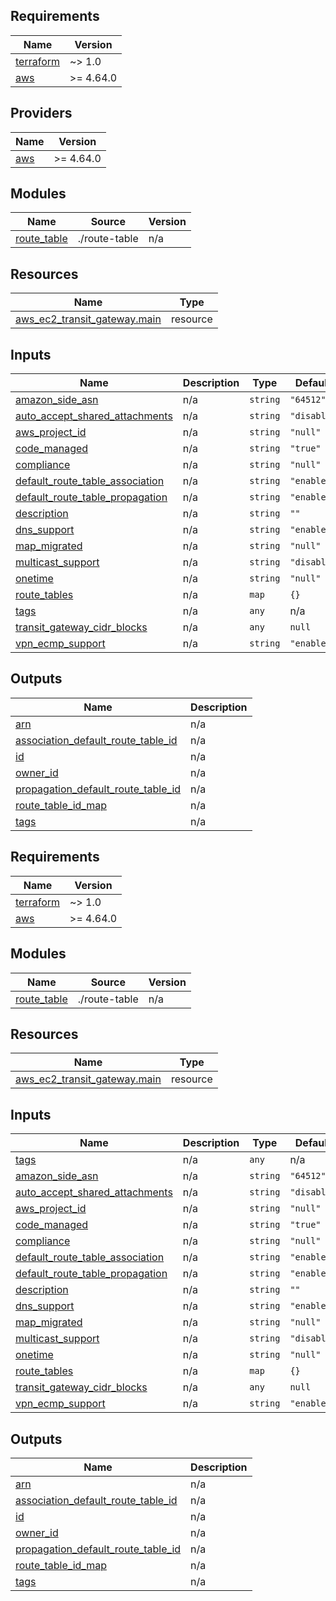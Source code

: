 ## Requirements

| Name | Version |
|------|---------|
| <a name="requirement_terraform"></a> [terraform](#requirement\_terraform) | ~> 1.0 |
| <a name="requirement_aws"></a> [aws](#requirement\_aws) | >= 4.64.0 |

## Providers

| Name | Version |
|------|---------|
| <a name="provider_aws"></a> [aws](#provider\_aws) | >= 4.64.0 |

## Modules

| Name | Source | Version |
|------|--------|---------|
| <a name="module_route_table"></a> [route\_table](#module\_route\_table) | ./route-table | n/a |

## Resources

| Name | Type |
|------|------|
| [aws_ec2_transit_gateway.main](https://registry.terraform.io/providers/hashicorp/aws/latest/docs/resources/ec2_transit_gateway) | resource |

## Inputs

| Name | Description | Type | Default | Required |
|------|-------------|------|---------|:--------:|
| <a name="input_amazon_side_asn"></a> [amazon\_side\_asn](#input\_amazon\_side\_asn) | n/a | `string` | `"64512"` | no |
| <a name="input_auto_accept_shared_attachments"></a> [auto\_accept\_shared\_attachments](#input\_auto\_accept\_shared\_attachments) | n/a | `string` | `"disable"` | no |
| <a name="input_aws_project_id"></a> [aws\_project\_id](#input\_aws\_project\_id) | n/a | `string` | `"null"` | no |
| <a name="input_code_managed"></a> [code\_managed](#input\_code\_managed) | n/a | `string` | `"true"` | no |
| <a name="input_compliance"></a> [compliance](#input\_compliance) | n/a | `string` | `"null"` | no |
| <a name="input_default_route_table_association"></a> [default\_route\_table\_association](#input\_default\_route\_table\_association) | n/a | `string` | `"enable"` | no |
| <a name="input_default_route_table_propagation"></a> [default\_route\_table\_propagation](#input\_default\_route\_table\_propagation) | n/a | `string` | `"enable"` | no |
| <a name="input_description"></a> [description](#input\_description) | n/a | `string` | `""` | no |
| <a name="input_dns_support"></a> [dns\_support](#input\_dns\_support) | n/a | `string` | `"enable"` | no |
| <a name="input_map_migrated"></a> [map\_migrated](#input\_map\_migrated) | n/a | `string` | `"null"` | no |
| <a name="input_multicast_support"></a> [multicast\_support](#input\_multicast\_support) | n/a | `string` | `"disable"` | no |
| <a name="input_onetime"></a> [onetime](#input\_onetime) | n/a | `string` | `"null"` | no |
| <a name="input_route_tables"></a> [route\_tables](#input\_route\_tables) | n/a | `map` | `{}` | no |
| <a name="input_tags"></a> [tags](#input\_tags) | n/a | `any` | n/a | yes |
| <a name="input_transit_gateway_cidr_blocks"></a> [transit\_gateway\_cidr\_blocks](#input\_transit\_gateway\_cidr\_blocks) | n/a | `any` | `null` | no |
| <a name="input_vpn_ecmp_support"></a> [vpn\_ecmp\_support](#input\_vpn\_ecmp\_support) | n/a | `string` | `"enable"` | no |

## Outputs

| Name | Description |
|------|-------------|
| <a name="output_arn"></a> [arn](#output\_arn) | n/a |
| <a name="output_association_default_route_table_id"></a> [association\_default\_route\_table\_id](#output\_association\_default\_route\_table\_id) | n/a |
| <a name="output_id"></a> [id](#output\_id) | n/a |
| <a name="output_owner_id"></a> [owner\_id](#output\_owner\_id) | n/a |
| <a name="output_propagation_default_route_table_id"></a> [propagation\_default\_route\_table\_id](#output\_propagation\_default\_route\_table\_id) | n/a |
| <a name="output_route_table_id_map"></a> [route\_table\_id\_map](#output\_route\_table\_id\_map) | n/a |
| <a name="output_tags"></a> [tags](#output\_tags) | n/a |

<!-- BEGIN_TF_DOCS -->
## Requirements

| Name | Version |
|------|---------|
| <a name="requirement_terraform"></a> [terraform](#requirement\_terraform) | ~> 1.0 |
| <a name="requirement_aws"></a> [aws](#requirement\_aws) | >= 4.64.0 |

## Modules

| Name | Source | Version |
|------|--------|---------|
| <a name="module_route_table"></a> [route\_table](#module\_route\_table) | ./route-table | n/a |

## Resources

| Name | Type |
|------|------|
| [aws_ec2_transit_gateway.main](https://registry.terraform.io/providers/hashicorp/aws/latest/docs/resources/ec2_transit_gateway) | resource |

## Inputs

| Name | Description | Type | Default | Required |
|------|-------------|------|---------|:--------:|
| <a name="input_tags"></a> [tags](#input\_tags) | n/a | `any` | n/a | yes |
| <a name="input_amazon_side_asn"></a> [amazon\_side\_asn](#input\_amazon\_side\_asn) | n/a | `string` | `"64512"` | no |
| <a name="input_auto_accept_shared_attachments"></a> [auto\_accept\_shared\_attachments](#input\_auto\_accept\_shared\_attachments) | n/a | `string` | `"disable"` | no |
| <a name="input_aws_project_id"></a> [aws\_project\_id](#input\_aws\_project\_id) | n/a | `string` | `"null"` | no |
| <a name="input_code_managed"></a> [code\_managed](#input\_code\_managed) | n/a | `string` | `"true"` | no |
| <a name="input_compliance"></a> [compliance](#input\_compliance) | n/a | `string` | `"null"` | no |
| <a name="input_default_route_table_association"></a> [default\_route\_table\_association](#input\_default\_route\_table\_association) | n/a | `string` | `"enable"` | no |
| <a name="input_default_route_table_propagation"></a> [default\_route\_table\_propagation](#input\_default\_route\_table\_propagation) | n/a | `string` | `"enable"` | no |
| <a name="input_description"></a> [description](#input\_description) | n/a | `string` | `""` | no |
| <a name="input_dns_support"></a> [dns\_support](#input\_dns\_support) | n/a | `string` | `"enable"` | no |
| <a name="input_map_migrated"></a> [map\_migrated](#input\_map\_migrated) | n/a | `string` | `"null"` | no |
| <a name="input_multicast_support"></a> [multicast\_support](#input\_multicast\_support) | n/a | `string` | `"disable"` | no |
| <a name="input_onetime"></a> [onetime](#input\_onetime) | n/a | `string` | `"null"` | no |
| <a name="input_route_tables"></a> [route\_tables](#input\_route\_tables) | n/a | `map` | `{}` | no |
| <a name="input_transit_gateway_cidr_blocks"></a> [transit\_gateway\_cidr\_blocks](#input\_transit\_gateway\_cidr\_blocks) | n/a | `any` | `null` | no |
| <a name="input_vpn_ecmp_support"></a> [vpn\_ecmp\_support](#input\_vpn\_ecmp\_support) | n/a | `string` | `"enable"` | no |

## Outputs

| Name | Description |
|------|-------------|
| <a name="output_arn"></a> [arn](#output\_arn) | n/a |
| <a name="output_association_default_route_table_id"></a> [association\_default\_route\_table\_id](#output\_association\_default\_route\_table\_id) | n/a |
| <a name="output_id"></a> [id](#output\_id) | n/a |
| <a name="output_owner_id"></a> [owner\_id](#output\_owner\_id) | n/a |
| <a name="output_propagation_default_route_table_id"></a> [propagation\_default\_route\_table\_id](#output\_propagation\_default\_route\_table\_id) | n/a |
| <a name="output_route_table_id_map"></a> [route\_table\_id\_map](#output\_route\_table\_id\_map) | n/a |
| <a name="output_tags"></a> [tags](#output\_tags) | n/a |
<!-- END_TF_DOCS -->
